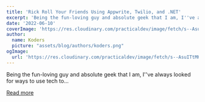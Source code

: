 ```yaml
---
title: 'Rick Roll Your Friends Using Appwrite, Twilio, and .NET'
excerpt: 'Being the fun-loving guy and absolute geek that I am, I''ve always looked for ways to use tech to...'
date: '2022-06-10'
coverImage: 'https://res.cloudinary.com/practicaldev/image/fetch/s--AsuITtMK--/c_imagga_scale,f_auto,fl_progressive,h_420,q_auto,w_1000/https://dev-to-uploads.s3.amazonaws.com/uploads/articles/z60lv3qacqgaqssq8hb4.png'
author:
  name: Koders
  picture: "assets/blog/authors/koders.png"
ogImage:
  url: 'https://res.cloudinary.com/practicaldev/image/fetch/s--AsuITtMK--/c_imagga_scale,f_auto,fl_progressive,h_420,q_auto,w_1000/https://dev-to-uploads.s3.amazonaws.com/uploads/articles/z60lv3qacqgaqssq8hb4.png'
---
```


Being the fun-loving guy and absolute geek that I am, I''ve always looked for ways to use tech to...

[Read more](https://dev.to/adityaoberai/rick-roll-your-friends-using-appwrite-twilio-and-net-4180)
